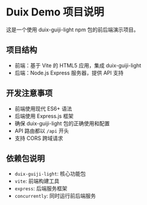 <!-- Use this file to provide workspace-specific custom instructions to Copilot. For more details, visit https://code.visualstudio.com/docs/copilot/copilot-customization#_use-a-githubcopilotinstructionsmd-file -->

# Duix Demo 项目说明

这是一个使用 duix-guiji-light npm 包的前后端演示项目。

## 项目结构
- 前端：基于 Vite 的 HTML5 应用，集成 duix-guiji-light
- 后端：Node.js Express 服务器，提供 API 支持

## 开发注意事项
- 前端使用现代 ES6+ 语法
- 后端使用 Express.js 框架
- 确保 duix-guiji-light 包的正确使用和配置
- API 路由都以 `/api` 开头
- 支持 CORS 跨域请求

## 依赖包说明
- `duix-guiji-light`: 核心功能包
- `vite`: 前端构建工具
- `express`: 后端服务框架
- `concurrently`: 同时运行前后端服务
